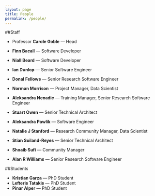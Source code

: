 ```yaml
---
layout: page
title: People
permalink: /people/
---
```

##Staff

* Professor **Carole Goble** — Head

* **Finn Bacall** — Software Developer
* **Niall Beard** — Software Developer
* **Ian Dunlop** — Senior Software Engineer
* **Donal Fellows** — Senior Research Software Engineer
* **Norman Morrison** — Project Manager, Data Scientist
* **Aleksandra Nenadic** — Training Manager, Senior Research Software Engineer
* **Stuart Owen** — Senior Technical Architect
* **Aleksandra Pawlik** — Software Engineer
* **Natalie J Stanford** — Research Community Manager, Data Scientist
* **Stian Soiland-Reyes** — Senior Technical Architect
* **Shoaib Sufi** — Community Manager
* **Alan R Williams** — Senior Research Software Engineer

##Students

* **Kristian Garza** — PhD Student
* **Lefteris Tatakis** — PhD Student
* **Pinar Alper** — PhD Student

